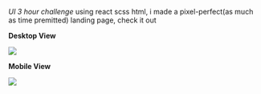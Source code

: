 *UI 3 hour challenge*
using react scss html, i made a pixel-perfect(as much as time premitted) landing page, check it out

**Desktop View**

![](http://g.recordit.co/UdYlmfpoEe.gif)

**Mobile View**

![](http://g.recordit.co/QlmYMvIsBi.gif)

